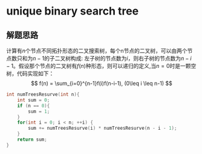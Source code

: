# unique binary search tree

## 解题思路

计算有$n$个节点不同拓扑形态的二叉搜索树，每个n节点的二叉树，可以由两个节点数只和为$n-1$的子二叉树构成: 左子树的节点数为$i$，则右子树的节点数为$n-i-1$。假设那个节点的二叉树有$f(n)$种形态，则可以递归的定义,当$n=0$时是一颗空树，代码实现如下：
$$
f(n) = \sum_{i=0}^{n-1}f(i)f(n-i-1), (0\leq i \leq n-1)
$$

```C
int numTreesResurve(int n){
    int sum = 0;
    if (n == 0){
        sum = 1;
    }
    for(int i = 0; i < n; ++i) {
        sum += numTreesResurve(i) * numTreesResurve(n - i - 1);
    }
    return sum;
}
```